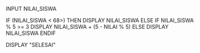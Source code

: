 INPUT NILAI_SISWA 

IF (NILAI_SISWA < 68>) THEN
  DISPLAY NILAI_SISWA
ELSE
  IF NILAI_SISWA % 5 >= 3
    DISPLAY NILAI_SISWA + (5 - NILAI % 5)
  ELSE
    DISPLAY NILAI_SISWA
ENDIF

DISPLAY "SELESAI"